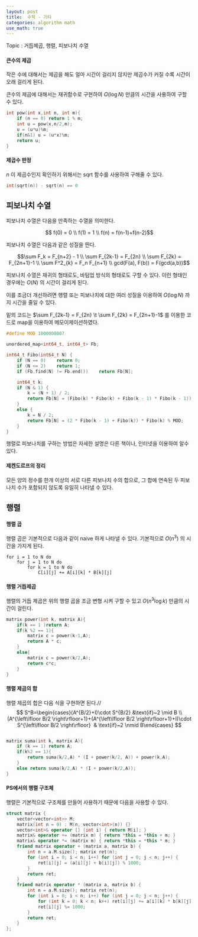```yaml
---
layout: post
title:  수학 - 기타
categories: algorithm math
use_math: true
---
```


Topic : 거듭제곱, 행렬, 피보나치 수열

#### 큰수의 제곱
작은 수에 대해서는 제곱을 해도 얼마 시간이 걸리지 않지만 제곱수가 커질 수록 시간이 오래 걸리게 된다.

큰수의 제곱에 대해서는 재귀함수로 구현하여 $O(\log N)$ 만큼의 시간을 사용하여 구할 수 있다.

~~~cpp
int pow(int x,int n, int m){
    if (n == 0) return 1 % m;
    int u = pow(x,n/2,m);
    u = (u*u)%m;
    if(n&1) u = (u*x)%m;
    return u;
}
~~~

#### 제곱수 판정
$n$ 이 제곱수인지 확인하기 위해서는 sqrt 함수를 사용하여 구해줄 수 있다.

~~~cpp
int(sqrt(n)) - sqrt(n) == 0
~~~

## 피보나치 수열
피보나치 수열은 다음을 만족하는 수열을 의미한다.

$$ f(0) = 0 \\ f(1) = 1 \\ f(n) = f(n-1)+f(n-2)$$

피보나치 수열은 다음과 같은 성질을 띈다.

$$\sum F_k = F_{n+2} - 1 \\
\sum F_{2k-1} = F_{2n} \\
\sum F_{2k} = F_{2n+1}-1 \\
\sum F^2_{k} = F_n F_{n+1} \\
gcd(F(a), F(b)) = F(gcd(a,b))$$



피보나치 수열은 재귀의 형태로도, 바텀업 방식의 형태로도 구할 수 있다.
이런 형태인 경우에는 $O(N)$ 의 시간이 걸리게 된다. 

이를 조금더 개선하려면 행렬 또는 피보나치에 대한 여러 성질을 이용하여 $O(\log N)$ 까지 시간을 줄일 수 있다.

밑의 코드는 $\sum F_{2k-1} = F_{2n} \t \sum F_{2k} = F_{2n+1}-1$ 를 이용한 코드로 map을 이용하여 메모이제이션하였다.

~~~cpp
#define MOD 1000000007

unordered_map<int64_t, int64_t> Fb;

int64_t Fibo(int64_t N) {
    if (N == 0)    return 0;
    if (N <= 2)    return 1;
    if (Fb.find(N) != Fb.end())    return Fb[N];

    int64_t k;
    if (N & 1) {
        k = (N + 1) / 2;
        return Fb[N] = (Fibo(k) * Fibo(k) + Fibo(k - 1) * Fibo(k - 1)) % MOD;
    }
    else {
        k = N / 2;
        return Fb[N] = (2 * Fibo(k - 1) + Fibo(k)) * Fibo(k) % MOD;
    }
}
~~~

행렬로 피보나치를 구하는 방법은 자세한 설명은 다른 책이나, 인터넷을 이용하여 알수 있다.

#### 제켄도르프의 정리
모든 양의 정수를 한개 이상의 서로 다른 피보나치 수의 합으로, 그 합에 연속된 두 피보나치 수가 포함되지 않도록 유일히 나타낼 수 있다.

## 행렬

#### 행렬 곱
행렬 곱은 기본적으로 다음과 같이 naive 하게 나타낼 수 있다.
기본적으로 $O(n^3)$ 의 시간을 가지게 된다.

~~~
for i = 1 to N do
	for j = 1 to N do
		for k = 1 to N do
			C[i][j] += A[i][k] * B[k][j]
~~~

#### 행렬 거듭제곱

행렬의 거듭 제곱은 위의 행렬 곱을 조금 변형 시켜 구할 수 있고 $O(n^3 \log k)$ 만큼의 시간이 걸린다.

~~~cpp
matrix power(int k, matrix A){
    if(k == 1 )return A;
    if(k %2 == 1){
        matrix c = power(k-1,A);
        return A * c;
    }
    else{
        matrix c = power(k/2,A);
        return c*c;
    }
}
~~~

#### 행렬 제곱의 합

행렬 제곱의 합은 다음 식을 구현하면 된다.//
$$ S^B=\begin{cases}(A^{B/2}+I)\cdot S^{B/2} &\text{if}~2 \mid B \\(A^{\left\lfloor B/2 \right\rfloor+1}+(A^{\left\lfloor B/2 \right\rfloor+1}+I)\cdot S^{\left\lfloor B/2 \right\rfloor}  & \text{if}~2 \nmid B\end{cases} $$

~~~cpp

matrix suma(int k, matrix A){
    if (k == 1) return A;
    if(k%2 == 1){
        return suma(k/2,A) * (I + power(k/2, A)) + power(k,A);
    }
    else return suma(k/2,A) * (I + power(k/2,A));
}
~~~

#### PS에서의 행렬 구조체
행렬은 기본적으로 구조체를 만들어 사용하기 때문에 다음을 사용할 수 있다.



```cpp
struct matrix {
    vector<vector<int>> M;
    matrix(int n = 0) : M(n, vector<int>(n)) {}
    vector<int>& operator [] (int i) { return M[i]; }
    matrix& operator += (matrix m) { return *this = *this + m; }
    matrix& operator *= (matrix m) { return *this = *this * m; }
    friend matrix operator + (matrix a, matrix b) {
        int n = a.M.size(); matrix ret(n);
        for (int i = 0; i < n; i++) for (int j = 0; j < n; j++) {
            ret[i][j] = (a[i][j] + b[i][j]) % 1000;
        }
        return ret;
    }
    friend matrix operator * (matrix a, matrix b) {
        int n = a.M.size(); matrix ret(n);
        for (int i = 0; i < n; i++) for (int j = 0; j < n; j++) {
            for (int k = 0; k < n; k++) ret[i][j] += a[i][k] * b[k][j];
            ret[i][j] %= 1000;
        }
        return ret;
    }
};
```

